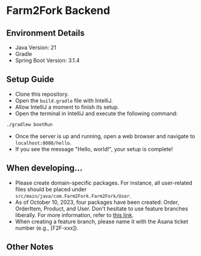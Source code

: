 # Farm2Fork Backend

## Environment Details
- Java Version: 21
- Gradle
- Spring Boot Version: 3.1.4

## Setup Guide
- Clone this repository.
- Open the `build.gradle` file with IntelliJ.
- Allow IntelliJ a moment to finish its setup.
- Open the terminal in IntelliJ and execute the following command:
```sh
./gradlew bootRun
```
- Once the server is up and running, open a web browser and navigate to `localhost:8080/hello`.
- If you see the message "Hello, world!", your setup is complete!

## When developing...
- Please create domain-specific packages. For instance, all user-related files should be placed under `src/main/java/com.Farm2Fork.Farm2Fork/User`.
- As of October 10, 2023, four packages have been created: Order, OrderItem, Product, and User. Don't hesitate to use feature branches liberally. For more information, refer to [this link](https://www.atlassian.com/git/tutorials/comparing-workflows/gitflow-workflow#:~:text=What%20is%20Gitflow%3F,lived%20branches%20and%20larger%20commits).
- When creating a feature branch, please name it with the Asana ticket number (e.g., [F2F-xxx]).

## Other Notes
